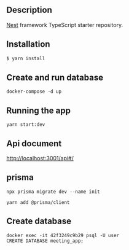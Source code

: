 ## Description

[Nest](https://github.com/nestjs/nest) framework TypeScript starter repository.

## Installation

```bash
$ yarn install
```

## Create and run database
```
docker-compose -d up
```

## Running the app
```
yarn start:dev

```
## Api document
[http://localhost:3001/api#/](http://localhost:3001/api#/)

## prisma

```
npx prisma migrate dev --name init

yarn add @prisma/client

```

## Create database
```
docker exec -it 42f3249c9b29 psql -U user
CREATE DATABASE meeting_app;
```